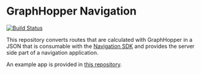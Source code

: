 # GraphHopper Navigation

[![Build Status](https://travis-ci.org/graphhopper/graphhopper-navigation.svg?branch=master)](https://travis-ci.org/graphhopper/graphhopper-navigation)

This repository converts routes that are calculated with GraphHopper in a JSON that is consumable with the [Navigation SDK](https://github.com/graphhopper/graphhopper-navigation-android) and provides the server side part of a navigation application.

An example app is provided in [this repository](https://github.com/graphhopper/graphhopper-navigation-example).

